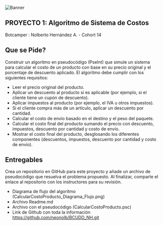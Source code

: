 
![Banner](https://raw.githubusercontent.com/UDDBootcamp/7M_FULLSTACK_M1_PROY/master/images/banner.png?token=GHSAT0AAAAAACQUDIDXY2MROEC7RY57TE3UZQ53X2A) 
## PROYECTO 1: Algoritmo de Sistema de Costos
Botcamper : Nolberto Hernández A. -  Cohort 14



## Que se Pide?

Construir un algoritmo en pseudocódigo (PseInt) que simule un sistema para calcular el costo de un producto con base en su precio original y el porcentaje de descuento aplicado. El algoritmo debe cumplir con los siguientes requisitos:

- Leer el precio original del producto.
- Aplicar un descuento al producto si es aplicable (por ejemplo, si el cliente tiene un cupón de descuento).
- Aplicar impuestos al producto (por ejemplo, el IVA u otros impuestos).
- Si el cliente compra más de un artículo, aplicar un descuento por cantidad.
- Calcular el costo de envío basado en el destino y el peso del paquete.
- Calcular el costo final del producto sumando el precio con descuento, impuestos, descuento por cantidad y costo de envío.
- Mostrar el costo final del producto, desglosando los diferentes componentes (descuentos, impuestos, descuento por cantidad y costo de envío).


## Entregables

Crea un repositorio en GitHub para este proyecto y añade un archivo de pseudocódigo que resuelva el problema propuesto. Al finalizar, comparte el enlace al repositorio con los instructores para su revisión.


- Diagrama de flujo del algoritmo (CalcularCostoProducto_Diagrama_Flujo.png)
- Archivo Readme.md
- Archivo con el pseudocódigo (CalcularCostoProducto.psc)
- Link de Github con toda la información https://github.com/neonolb/BCUDD_NH.git



